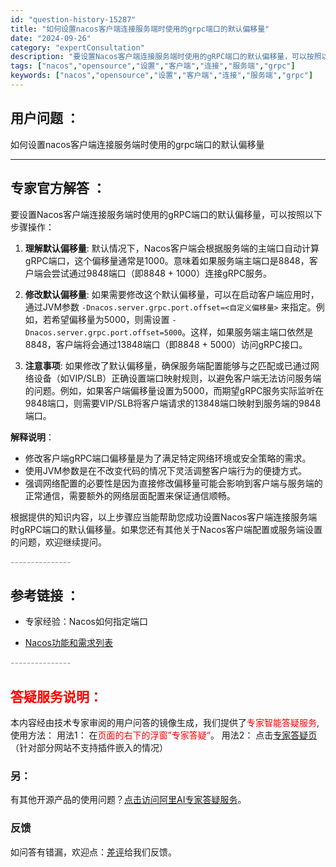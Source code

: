 ```yaml
---
id: "question-history-15287"
title: "如何设置nacos客户端连接服务端时使用的grpc端口的默认偏移量"
date: "2024-09-26"
category: "expertConsultation"
description: "要设置Nacos客户端连接服务端时使用的gRPC端口的默认偏移量，可以按照以下步骤操作：1. **理解默认偏移量**: 默认情况下，Nacos客户端会根据服务端的主端口自动计算gRPC端口，这个偏移量通常是1000。意味着如果服务端主端口是8848，客户端会尝试通过9848端口（即8848 + 10"
tags: ["nacos","opensource","设置","客户端","连接","服务端","grpc"]
keywords: ["nacos","opensource","设置","客户端","连接","服务端","grpc"]
---
```


## 用户问题 ： 
 如何设置nacos客户端连接服务端时使用的grpc端口的默认偏移量  

---------------
## 专家官方解答 ：

要设置Nacos客户端连接服务端时使用的gRPC端口的默认偏移量，可以按照以下步骤操作：

1. **理解默认偏移量**: 默认情况下，Nacos客户端会根据服务端的主端口自动计算gRPC端口，这个偏移量通常是1000。意味着如果服务端主端口是8848，客户端会尝试通过9848端口（即8848 + 1000）连接gRPC服务。

2. **修改默认偏移量**: 如果需要修改这个默认偏移量，可以在启动客户端应用时，通过JVM参数 `-Dnacos.server.grpc.port.offset=<自定义偏移量>` 来指定。例如，若希望偏移量为5000，则需设置 `-Dnacos.server.grpc.port.offset=5000`。这样，如果服务端主端口依然是8848，客户端将会通过13848端口（即8848 + 5000）访问gRPC接口。

3. **注意事项**: 如果修改了默认偏移量，确保服务端配置能够与之匹配或已通过网络设备（如VIP/SLB）正确设置端口映射规则，以避免客户端无法访问服务端的问题。例如，如果客户端偏移量设置为5000，而期望gRPC服务实际监听在9848端口，则需要VIP/SLB将客户端请求的13848端口映射到服务端的9848端口。

**解释说明**：
- 修改客户端gRPC端口偏移量是为了满足特定网络环境或安全策略的需求。
- 使用JVM参数是在不改变代码的情况下灵活调整客户端行为的便捷方式。
- 强调网络配置的必要性是因为直接修改偏移量可能会影响到客户端与服务端的正常通信，需要额外的网络层面配置来保证通信顺畅。

根据提供的知识内容，以上步骤应当能帮助您成功设置Nacos客户端连接服务端时gRPC端口的默认偏移量。如果您还有其他关于Nacos客户端配置或服务端设置的问题，欢迎继续提问。


<font color="#949494">---------------</font> 


## 参考链接 ：

* 专家经验：Nacos如何指定端口 
 
 * [Nacos功能和需求列表](https://nacos.io/docs/latest/archive/feature-list)


 <font color="#949494">---------------</font> 
 


## <font color="#FF0000">答疑服务说明：</font> 

本内容经由技术专家审阅的用户问答的镜像生成，我们提供了<font color="#FF0000">专家智能答疑服务</font>,使用方法：
用法1： 在<font color="#FF0000">页面的右下的浮窗”专家答疑“</font>。
用法2： 点击[专家答疑页](https://answer.opensource.alibaba.com/docs/intro)（针对部分网站不支持插件嵌入的情况）
### 另：


有其他开源产品的使用问题？[点击访问阿里AI专家答疑服务](https://answer.opensource.alibaba.com/docs/intro)。
### 反馈
如问答有错漏，欢迎点：[差评](https://ai.nacos.io/user/feedbackByEnhancerGradePOJOID?enhancerGradePOJOId=15307)给我们反馈。
